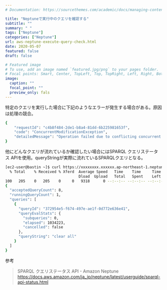 ```yaml
---
# Documentation: https://sourcethemes.com/academic/docs/managing-content/

title: "Neptuneで実行中のクエリを確認する"
subtitle: ""
summary: " "
tags: ["Neptune"]
categories: ["Neptune"]
url: aws-neptune-execute-query-check.html
date: 2020-05-07
featured: false
draft: false

# Featured image
# To use, add an image named `featured.jpg/png` to your pages folder.
# Focal points: Smart, Center, TopLeft, Top, TopRight, Left, Right, BottomLeft, Bottom, BottomRight.
image:
  caption: ""
  focal_point: ""
  preview_only: fals
---
```




特定のクエリを実行した場合に下記のようなエラーが発生する場合がある。原因は処理の競合。

```sh
{
	"requestId": "c4b8f484-2de1-b8a4-81dd-6b225981653f",
	"code": "ConcurrentModificationException",
	"detailedMessage": "Operation failed due to conflicting concurrent operations (please retry), 0 transactions are currently rolling back."
}
```

他にどんなクエリが流れているか確認したい場合にはSPARQL クエリステータス APIを使用。queryStringが実際に流れているSPARQLクエリとなる。

```sh
[ec2-user@bastin ~]$ curl https://xxxxxxxx.xxxxxx.ap-northeast-1.neptune.amazonaws.com:8182/sparql/status | jq
  % Total    % Received % Xferd  Average Speed   Time    Time     Time  Current
                                 Dload  Upload   Total   Spent    Left  Speed
100   205    0   205    0     0   9318      0 --:--:-- --:--:-- --:--:--  9318
{
  "acceptedQueryCount": 8,
  "runningQueryCount": 1,
  "queries": [
    {
      "queryId": "372954e5-f674-497e-ae1f-0d772e636e41",
      "queryEvalStats": {
        "subqueries": 0,
        "elapsed": 1034223,
        "cancelled": false
      },
      "queryString": "clear all"
    }
  ]
}
```

参考

> SPARQL クエリステータス API - Amazon Neptune https://docs.aws.amazon.com/ja_jp/neptune/latest/userguide/sparql-api-status.html